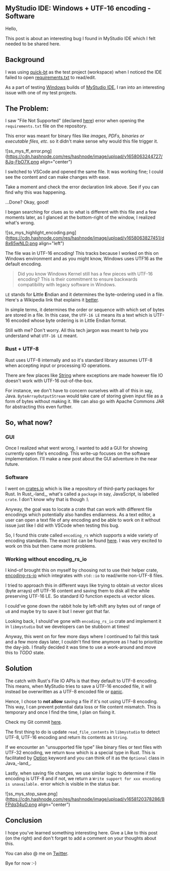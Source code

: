 ## MyStudio IDE: Windows + UTF-16 encoding - Software

Hello,

This post is about an interesting bug I found in MyStudio IDE which I felt needed to be shared here.

## Background

I was using [quick-bt](https://github.com/shanmukhateja/quick-bt/) as the test project (workspace) when I noticed the IDE failed to open [requirements.txt](https://github.com/shanmukhateja/quick-bt/blob/master/requirements.txt) to read/edit.

As a part of testing [Windows](https://surya-dev-journey.hashnode.dev/mystudio-ide-cross-compile-rustgtk-for-windows) builds of [MyStudio IDE](https://github.com/shanmukhateja/mystudio-ide/releases/tag/v0.1.3), I ran into an interesting issue with one of my test projects.


## The Problem:

I saw "File Not Supported" (declared [here](https://github.com/shanmukhateja/mystudio-ide/blob/79f3ff630265acf2525c4280b57f89ea7aa59d72/src/ui/w_explorer/tree_view.rs#L168)) error when opening the `requirements.txt` file on the repository. 

This error was meant for binary files like _images, PDFs, binaries or executable files, etc._ so it didn't make sense why would this file trigger it.

![ss_mys_ff_error.png](https://cdn.hashnode.com/res/hashnode/image/upload/v1658063244727/8Jq-FbO7X.png align="center")

I switched to VSCode and opened the same file. It was working fine; I could see the content and can make changes with ease.

Take a moment and check the error declaration link above. See if you can find why this was happening.

...Done? Okay, good! 

I began searching for clues as to what is different with this file and a few moments later, as I glanced at the bottom-right of the window, I realized what's wrong.


![ss_mys_highlight_encoding.png](https://cdn.hashnode.com/res/hashnode/image/upload/v1658063827451/d8x65wNLD.png align="left")

The file was in UTF-16 encoding! This tracks because I worked on this on Windows environment and as you might know, Windows uses UTF16 as the default encoding. 

> Did you know Windows Kernel still has a few pieces with UTF-16 encoding? This is their commitment to ensure backwards compatibility with legacy software in Windows.

`LE` stands for  **L**ittle **E**ndian and it determines the byte-ordering used in a file. Here's a Wikipedia link that explains it [better](https://en.wikipedia.org/wiki/Endianness).

In simple terms, it determines the order or sequence with which set of bytes are stored in a file. In this case, the `UTF-16 LE` means its a text which is UTF-16 encoded whose byte ordering is in Little Endian format.

Still with me? Don't worry. All this tech jargon was meant to help you understand what `UTF-16 LE` meant.

### Rust + UTF-8

Rust uses UTF-8 internally and so it's standard library assumes UTF-8 when accepting input or processing IO operations. 

There are few places like [String](https://doc.rust-lang.org/std/string/struct.String.html#method.from_utf16) where exceptions are made however file IO doesn't work with UTF-16 out-of-the-box.

For instance, we don't have to concern ourselves with all of this in say, Java. `ByteArrayOutputStream` would take care of storing given input file as a form of bytes without making it. We can also go with Apache Commons JAR for abstracting this even further.

## So, what now?

### GUI
Once I realized what went wrong, I wanted to add a GUI for showing currently open file's encoding. This write-up focuses on the software implementation. I'll make a new post about the GUI adventure in the near future. 

### Software

I went on [crates.io](https://crates.io/) which is like a repository of third-party packages for Rust. In Rust_-land_, what's called a `package` in say, JavaScript, is labelled `crate`. I don't know why that is though :\

Anyway, the goal was to locate a crate that can work with different file encodings which potentially also handles endianness. As a text editor, a user can open a text file of any encoding and be able to work on it without issue just like I did with VSCode when testing this bug.

So, I found this crate called `encoding_rs` which supports a wide variety of encoding standards. The exact list can be found [here](https://crates.io/crates/encoding_rs). I was very excited to work on this but then came more problems.

### Working without encoding_rs_io

I kind-of brought this on myself by choosing not to use their helper crate, [encoding-rs-io](https://crates.io/crates/encoding_rs_io) which integrates with `std::io` to read/write non-UTF-8 files.

I tried to approach this in different ways like trying to obtain `u8` vector slices (byte arrays) off UTF-16 content and saving them to disk all the while preserving UTF-16 LE. So standard IO function expects `u8` vector slices.

I could've gone down the rabbit hole by left-shift any bytes out of range of `u8` and maybe try to save it but I never got that far.

Looking back, I should've gone with `encoding_rs_io` crate and implement it in `libmystudio` but we developers can be stubborn at times!

Anyway, this went on for few more days where I continued to fail this task and a few more days later, I couldn't find time anymore as I had to prioritize the day-job. I finally decided it was time to use a work-around and move this to _TODO_ state.

## Solution

The catch with Rust's File IO APIs is that they default to UTF-8 encoding. This means, when MyStudio tries to save a UTF-16 encoded file, it will instead be overwritten as a UTF-8 encoded file or [panic](https://doc.rust-lang.org/std/macro.panic.html).

Hence, I chose to **not allow** saving a file if it's not using UTF-8 encoding. This way, I can prevent potential data loss or file content mismatch. This is temporary and once I find the time, I plan on fixing it.

Check my Git commit [here](https://github.com/shanmukhateja/mystudio-ide/commit/f07e8a9b939c7497d5394a91cf538ba0aa74d4a1).

The first thing to do is update `read_file_contents` in `libmystudio` to detect UTF-8, UTF-16 encoding and return its contents as `String`. 

If we encounter an "unsupported file type" like binary files or text files with UTF-32 encoding, we return `None` which is a special type in Rust. 
This is facilitated by [Option](https://doc.rust-lang.org/std/option/) keyword and you can think of it as the `Optional` class in Java_-land_.

Lastly, when saving file changes, we use similar logic to determine if file encoding is UTF-8 and if not, we return a `Write support for xxx encoding is unavailable.` error which is visible in the status bar.

![ss_mys_stop_save.png](https://cdn.hashnode.com/res/hashnode/image/upload/v1658120378286/BFPdq34uO.png align="center")

## Conclusion

I hope you've learned something interesting here. Give a Like to this post (on the right) and don't forget to add a comment on your thoughts about this.

You can also @ me on [Twitter](https://twitter.com/shanmukhateja94).

Bye for now :-)